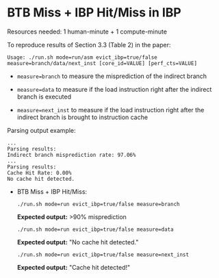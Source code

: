 # BTB Miss + IBP Hit/Miss in IBP

Resources needed: 1 human-minute + 1 compute-minute

To reproduce results of Section 3.3 (Table 2) in the paper:
```
Usage: ./run.sh mode=run/asm evict_ibp=true/false measure=branch/data/next_inst [core_id=VALUE] [perf_cts=VALUE]
```

* ``measure=branch`` to measure the misprediction of the indirect branch

* ``measure=data`` to measure if the load instruction right after the indirect branch is executed

* ``measure=next_inst`` to measure if the load instruction right after the indirect branch is brought to instruction cache


Parsing output example:
```
...
Parsing results:
Indirect branch misprediction rate: 97.06%
...
Parsing results:
Cache Hit Rate: 0.00%
No cache hit detected.
```

* BTB Miss + IBP Hit/Miss:
    ```
    ./run.sh mode=run evict_ibp=true/false measure=branch
    ```
    **Expected output:** >90% misprediction

    ```
    ./run.sh mode=run evict_ibp=true/false measure=data
    ```
    **Expected output:** "No cache hit detected."

    ```
    ./run.sh mode=run evict_ibp=true/false measure=next_inst
    ```
    **Expected output:** "Cache hit detected!"
